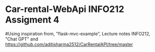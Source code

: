 # Car-rental-WebApi INFO212 Assigment 4


#Using inspiration from, "flask-mvc-example", Lecture notes INFO212, "Chat GPT" and 
https://github.com/aditisharma2512/CarRentalAPI/tree/master


